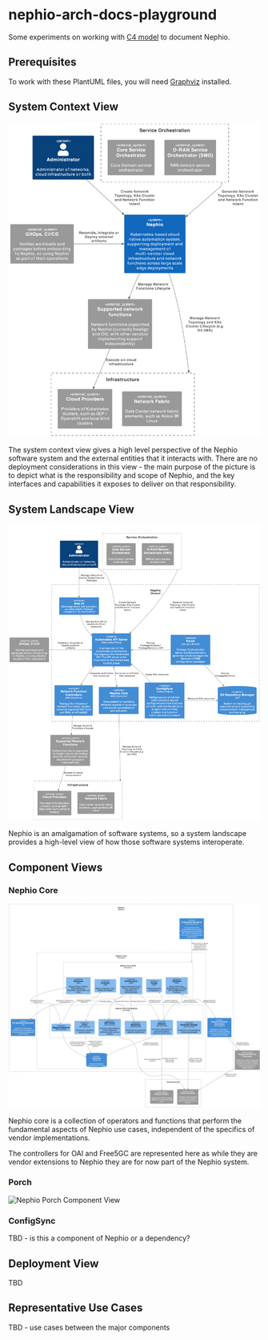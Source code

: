 # nephio-arch-docs-playground
Some experiments on working with [C4 model](https://c4model.com/) to document Nephio.

## Prerequisites
To work with these PlantUML files, you will need [Graphviz](https://graphviz.org/download/) installed.

## System Context View

![System Context](diagrams/gen/level1-nephio-system.png)

The system context view gives a high level perspective of the Nephio software system and the external entities that it interacts with. There are no deployment considerations in this view - the main purpose of the picture is to depict what is the responsibility and scope of Nephio, and the key interfaces and capabilities it exposes to deliver on that responsibility.

## System Landscape View

![System Landscape](diagrams/gen/level2-nephio-container.png)

Nephio is an amalgamation of software systems, so a system landscape provides a high-level view of how those software systems interoperate.

## Component Views

### Nephio Core

![Nephio Core Component View](diagrams/gen/level3-nephio-core-component.png)

Nephio core is a collection of operators and functions that perform the fundamental aspects of Nephio use cases, independent of the specifics of vendor implementations. 

The controllers for OAI and Free5GC are represented here as while they are vendor extensions to Nephio they are for now part of the Nephio system.


### Porch

![Nephio Porch Component View](diagrams/gen/nephio-porch-component-view.png)

### ConfigSync

TBD - is this a component of Nephio or a dependency?

## Deployment View

TBD

## Representative Use Cases

TBD - use cases between the major components